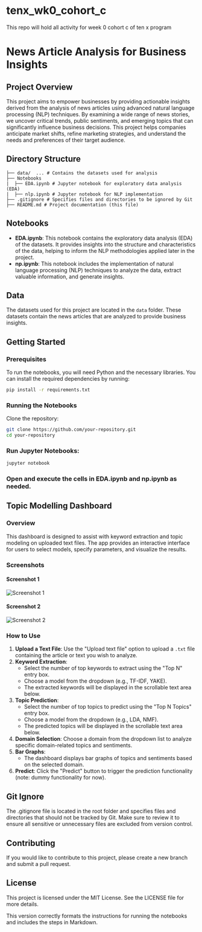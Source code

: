 # tenx_wk0_cohort_c
This repo will hold all activity for week 0 cohort c of ten x program

# News Article Analysis for Business Insights

## Project Overview

This project aims to empower businesses by providing actionable insights derived from the analysis of news articles using advanced natural language processing (NLP) techniques. By examining a wide range of news stories, we uncover critical trends, public sentiments, and emerging topics that can significantly influence business decisions. This project helps companies anticipate market shifts, refine marketing strategies, and understand the needs and preferences of their target audience.

## Directory Structure
```
├── data/  ... # Contains the datasets used for analysis 
├── Notebooks
|  ├── EDA.ipynb # Jupyter notebook for exploratory data analysis (EDA) 
|  ├── nlp.ipynb # Jupyter notebook for NLP implementation 
├── .gitignore # Specifies files and directories to be ignored by Git
├── README.md # Project documentation (this file)
```
## Notebooks

- **EDA.ipynb**: This notebook contains the exploratory data analysis (EDA) of the datasets. It provides insights into the structure and characteristics of the data, helping to inform the NLP methodologies applied later in the project.
- **np.ipynb**: This notebook includes the implementation of natural language processing (NLP) techniques to analyze the data, extract valuable information, and generate insights.

## Data

The datasets used for this project are located in the `data` folder. These datasets contain the news articles that are analyzed to provide business insights.

## Getting Started

### Prerequisites

To run the notebooks, you will need Python and the necessary libraries. You can install the required dependencies by running:

```bash
pip install -r requirements.txt
```
### Running the Notebooks
Clone the repository:
```bash
git clone https://github.com/your-repository.git
cd your-repository
```
### Run Jupyter Notebooks:
```bash
jupyter notebook
```

### Open and execute the cells in EDA.ipynb and np.ipynb as needed.

## Topic Modelling Dashboard

### Overview
This dashboard is designed to assist with keyword extraction and topic modeling on uploaded text files. The app provides an interactive interface for users to select models, specify parameters, and visualize the results.

### Screenshots
#### Screenshot 1
![Screenshot 1](./top_page_1_dashboard.png)

#### Screenshot 2
![Screenshot 2](./top_page_2_dashboard.png)

### How to Use
1. **Upload a Text File**: Use the "Upload text file" option to upload a `.txt` file containing the article or text you wish to analyze.
2. **Keyword Extraction**:
    - Select the number of top keywords to extract using the "Top N" entry box.
    - Choose a model from the dropdown (e.g., TF-IDF, YAKE).
    - The extracted keywords will be displayed in the scrollable text area below.
3. **Topic Prediction**:
    - Select the number of top topics to predict using the "Top N Topics" entry box.
    - Choose a model from the dropdown (e.g., LDA, NMF).
    - The predicted topics will be displayed in the scrollable text area below.
4. **Domain Selection**: Choose a domain from the dropdown list to analyze specific domain-related topics and sentiments.
5. **Bar Graphs**:
    - The dashboard displays bar graphs of topics and sentiments based on the selected domain.
6. **Predict**: Click the "Predict" button to trigger the prediction functionality (note: dummy functionality for now).





## Git Ignore
The .gitignore file is located in the root folder and specifies files and directories that should not be tracked by Git. Make sure to review it to ensure all sensitive or unnecessary files are excluded from version control.

## Contributing
If you would like to contribute to this project, please create a new branch and submit a pull request.

## License
This project is licensed under the MIT License. See the LICENSE file for more details.

This version correctly formats the instructions for running the notebooks and includes the steps in Markdown.

